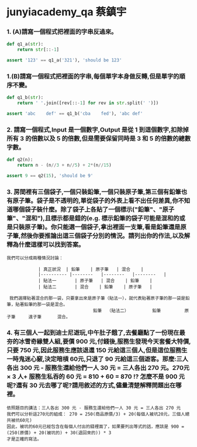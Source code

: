 # junyiacademy_qa 蔡鎮宇

### 1. (A)請寫一個程式把裡面的字串反過來。


```python
def q1_a(str):
    return str[::-1]
```


```python
assert '123' == q1_a('321'), 'should be 123'
```

### 1.(B)請寫一個程式把裡面的字串,每個單字本身做反轉,但是單字的順序不變。


```python
def q1_b(str):
    return ' '.join([rev[::-1] for rev in str.split(' ')])
```


```python
assert 'abc    def' == q1_b('cba    fed'), 'abc def'
```

### 2. 請寫一個程式,Input 是一個數字,Output 是從 1 到這個數字,扣除掉所有 3 的倍數以及 5 的倍數,但是需要保留同時是 3 和 5 的倍數的總數字數。


```python
def q2(n):
    return n - (n//3 + n//5) + 2*(n//15)
```


```python
assert 9 == q2(15), 'should be 9'
```

### 3. 房間裡有三個袋子,一個只裝鉛筆,一個只裝原子筆,第三個有鉛筆也有原子筆。袋子是不透明的,單從袋子的外表上看不出任何差異,你不知道哪個袋子裝什麼。除了袋子上各貼了一個標示("鉛筆"、"原子筆"、"混和"),且標示都是錯的(e.g. 標示鉛筆的袋子可能是混和的或是只裝原子筆)。你只能選一個袋子,拿出裡面一支筆,看是鉛筆還是原子筆,然後你要推論出這三個袋子分別的情況。請列出你的作法,以及解釋為什麼這樣可以找到答案。

    我們可以分成兩種情況討論：

                | 真正狀況 	| 鉛筆   	| 原子筆 	| 混合   	|
                |----------	|--------	|--------	|--------	|
                | 貼法一   	| 原子筆 	| 混合   	| 鉛筆   	|
                | 貼法二   	| 混合   	| 鉛筆   	| 原子筆 	|
                
     我們選擇貼著混合的那一袋，只要拿出來是原子筆（貼法一），就代表貼著原子筆的那一袋是鉛筆，貼著鉛筆的那一袋是混合。
                                     鉛筆  （貼法二）         鉛筆         原子筆     遠子筆      混合。

### 4. 有三個人一起到迪士尼遊玩,中午肚子餓了,去餐廳點了一份現在最夯的冰雪奇緣雙人組,要價 900 元,付錢後,服務生發現今天套餐大特價,只要 750 元,因此服務生應該退還 150 元給這三個人,但是這位服務生一時鬼迷心竅,決定暗槓 60元,只退了 90 元給這三個遊客。那麼:三人各出 300 元 - 服務生還給他們一人 30 元 = 三人各出 270 元。270元 × 3 人+ 服務生私吞的 60 元 = 810 + 60 = 870 !? 怎麼不是 900 元呢?還有 30 元去哪了呢?請用敘述的方式,儘量清楚解釋問題出在哪裡。

    依照題目的講法：三人各出 300 元 - 服務生還給他們一人 30 元 = 三人各出 270 元
    我們可以分析這270元的組成： 270 = 250(商品原價/3) + 20(每個人被坑20元，三個人總共被坑60元)
    因此，被坑的60元已經包含在每個人付出的錢裡面了，如果要列出等式的話，應該是 900 = (250(原價) + 20(被坑的) + 30(退回來的)) * 3
    才是正確的寫法。

